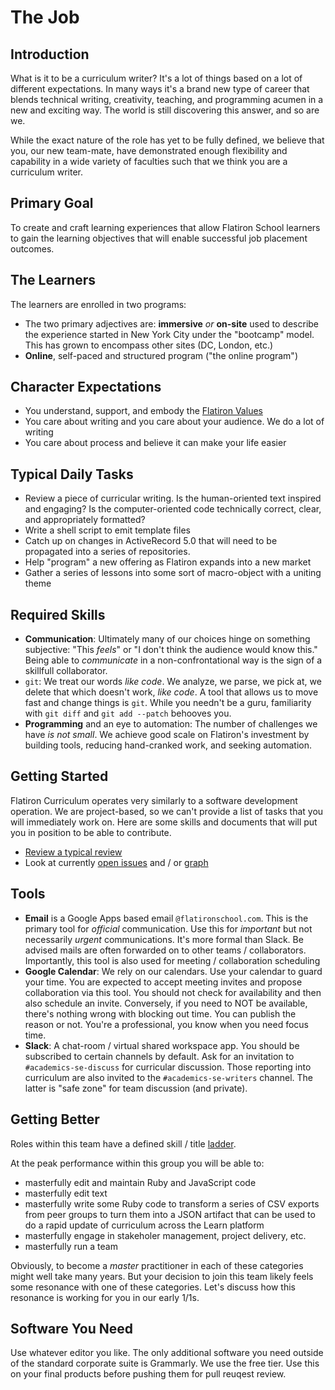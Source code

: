 # The Job

## Introduction

What is it to be a curriculum writer? It's a lot of things based on a lot of
different expectations. In many ways it's a brand new type of career that
blends technical writing, creativity, teaching, and programming acumen in a new
and exciting way. The world is still discovering this answer, and so are we.

While the exact nature of the role has yet to be fully defined, we believe that
you, our new team-mate, have demonstrated enough flexibility and capability in
a wide variety of faculties such that we think you are a curriculum writer.

## Primary Goal

To create and craft learning experiences that allow Flatiron School learners to
gain the learning objectives that will enable successful job placement
outcomes.

## The Learners

The learners are enrolled in two programs:

* The two primary adjectives are: **immersive** _or_ **on-site** used to describe
  the experience started in New York City under the "bootcamp" model. This has 
  grown to encompass other sites (DC, London, etc.)
* **Online**, self-paced and structured program ("the online program")

## Character Expectations

* You understand, support, and embody the [Flatiron Values][about-FI-school]
* You care about writing and you care about your audience. We do a lot of
  writing
* You care about process and believe it can make your life easier

## Typical Daily Tasks

* Review a piece of curricular writing. Is the human-oriented text inspired and
  engaging? Is the computer-oriented code technically correct, clear, and
  appropriately formatted?
* Write a shell script to emit template files
* Catch up on changes in ActiveRecord 5.0 that will need to be propagated into
  a series of repositories.
* Help "program" a new offering as Flatiron expands into a new market
* Gather a series of lessons into some sort of macro-object with a uniting theme

## Required Skills

* **Communication**: Ultimately many of our choices hinge on something subjective:
  "This _feels_" or "I don't think the audience would know this." Being able to
  _communicate_ in a non-confrontational way is the sign of a skillfull
  collaborator.
* `git`: We treat our words _like code_. We analyze, we parse, we pick at, we
  delete that which doesn't work, _like code_. A tool that allows us to move
  fast and change things is `git`. While you needn't be a guru, familiarity with
  `git diff` and `git add --patch` behooves you.
* **Programming** and an eye to automation: The number of challenges we have _is not
  small_. We achieve good scale on Flatiron's investment by building tools, reducing
  hand-cranked work, and seeking automation.

## Getting Started

Flatiron Curriculum operates very similarly to a software development
operation. We are project-based, so we can't provide a list of tasks that you
will immediately work on. Here are some skills and documents that will put you
in position to be able to contribute.

* [Review a typical review][review]
* Look at currently [open issues](https://github.com/learn-co-curriculum/curriculum-team/tree/master/issues_output) and / or [graph](https://docs.google.com/spreadsheets/d/1bou9Lgostb0jJYJ0Y2gb1m1iBfVSEv7P95ysO_0QanM/edit#gid=235662315)


## Tools

* **Email** is a Google Apps based email `@flatironschool.com`. This is the primary
  tool for _official_ communication. Use this for *important* but not
  necessarily *urgent* communications. It's more formal than Slack. Be advised
  mails are often forwarded on to other teams / collaborators. Importantly,
  this tool is also used for meeting / collaboration scheduling
* **Google Calendar**: We rely on our calendars. Use your calendar to guard your
  time. You are expected to accept meeting invites and propose collaboration
  via this tool. You should not check for availability and then also schedule
  an invite. Conversely, if you need to NOT be available, there's nothing wrong
  with blocking out time. You can publish the reason or not. You're a
  professional, you know when you need focus time.
* **Slack**: A chat-room / virtual shared workspace app. You should be subscribed
  to certain channels by default. Ask for an invitation to `#academics-se-discuss` for
  curricular discussion. Those reporting into curriculum are also invited to the
  `#academics-se-writers` channel. The latter is "safe zone" for team discussion
  (and private).

## Getting Better

Roles within this team have a defined skill / title [ladder](https://docs.google.com/spreadsheets/d/16FbZ2QbxsTsV7VohEKhtj6LOIMw8beHBFAHIRXs6iQk/edit#gid=0).

At the peak performance within this group you will be able to:

* masterfully edit and maintain Ruby and JavaScript code
* masterfully edit text
* masterfully write some Ruby code to transform a series of CSV exports from peer groups to turn them into a JSON artifact that can be used to do a rapid update of curriculum across the Learn platform
* masterfully engage in stakeholer management, project delivery, etc.
* masterfully run a team

Obviously, to become a _master_ practitioner in each of these categories might well take 
many years. But your decision to join this team likely feels some resonance with one of
these categories. Let's discuss how this resonance is working for you in our early 1/1s.

## Software You Need

Use whatever editor you like. The only additional software you need outside of the standard
corporate suite is Grammarly. We use the free tier. Use this on your final products before
pushing them for pull reuqest review.

[about-FI-school]: https://flatironschool.com/about-flatiron-school/
[review]: ./review-example.md
